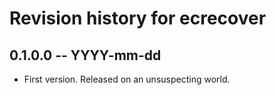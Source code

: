 # Revision history for ecrecover

## 0.1.0.0 -- YYYY-mm-dd

* First version. Released on an unsuspecting world.
